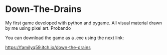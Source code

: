 # Down-The-Drains
My first game developed with python and pygame. All visual material drawn by me using pixel art. 
Probando

You can download the game as a .exe using the next link:

https://familyq59.itch.io/down-the-drains
